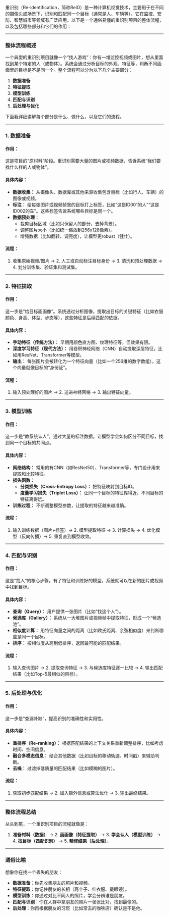 重识别（Re-identification，简称ReID）是一种计算机视觉技术，主要用于在不同的摄像头或场景下，识别和匹配同一个目标（通常是人、车辆等）。它在监控、安防、智慧城市等领域有广泛应用。以下是一个通俗易懂的重识别项目的整体流程，以及包括哪些部分和它们的作用：

---

### **整体流程概述**

一个典型的重识别项目就像一个“找人游戏”：你有一堆监控视频或图片，想从里面找到某个特定的人（或物体）。系统会通过分析目标的外观、特征等，判断不同画面里的目标是不是同一个。整个流程可以分为以下几个主要部分：

1. **数据准备**
2. **特征提取**
3. **模型训练**
4. **匹配与识别**
5. **后处理与优化**

下面我详细讲解每个部分是什么、做什么，以及它们的流程。

---

### **1. 数据准备**

#### **作用：**

这是项目的“原材料”阶段。重识别需要大量的图片或视频数据，告诉系统“我们要找什么样的人或物体”。

#### **具体内容：**

- **数据收集：** 从摄像头、数据库或其他来源收集包含目标（比如行人、车辆）的图像或视频。
- **标注：** 给每张图片或视频帧里的目标打上标签，比如“这是ID001的人”“这是ID002的车”。这些标签告诉系统哪些目标是同一个。
- **数据预处理：**
    - 裁剪目标区域（比如只保留人的部分，去掉背景）。
    - 调整图片大小（比如统一缩放到256x128像素）。
    - 增强数据（比如翻转、调亮度），让模型更robust（健壮）。

#### **流程：**

1. 收集原始视频/图片 → 2. 人工或自动标注目标身份 → 3. 清洗和预处理数据 → 4. 划分训练集、验证集和测试集。

---

### **2. 特征提取**

#### **作用：**

这一步是“给目标画画像”。系统通过分析图像，提取出目标的关键特征（比如衣服颜色、身高、体型、步态等），这些特征是后续匹配的依据。

#### **具体内容：**

- **手动特征（传统方法）：** 早期用颜色直方图、纹理特征等，但效果有限。
- **深度学习特征（现代方法）：** 用卷积神经网络（CNN）自动提取深层特征，比如用ResNet、Transformer等模型。
- **输出：** 每张图片会被转化为一个特征向量（比如一个256维的数字数组），这个向量就像目标的“身份证”。

#### **流程：**

1. 输入预处理好的图片 → 2. 送进神经网络 → 3. 输出特征向量。

---

### **3. 模型训练**

#### **作用：**

这一步是“教系统认人”。通过大量的标注数据，让模型学会如何区分不同目标，找到同一个目标的共同点。

#### **具体内容：**

- **网络结构：** 常用的有CNN（如ResNet50）、Transformer等，专门设计用来提取和比较特征。
- **损失函数：**
    - **分类损失（Cross-Entropy Loss）：** 把特征映射到目标ID。
    - **度量学习损失（Triplet Loss）：** 让同一个目标的特征靠得近，不同目标的特征离得远。
- **训练过程：** 不断调整模型参数，让提取的特征越来越准确。

#### **流程：**

1. 输入训练数据（图片+标签）→ 2. 模型提取特征 → 3. 计算损失 → 4. 优化模型（反向传播）→ 5. 重复直到模型收敛。

---

### **4. 匹配与识别**

#### **作用：**

这是“找人”的核心步骤。有了特征和训练好的模型，系统就可以在新的图片或视频中找到目标。

#### **具体内容：**

- **查询（Query）：** 用户提供一张图片（比如“找这个人”）。
- **候选库（Gallery）：** 系统从一大堆图片或视频帧中提取特征，形成一个“候选池”。
- **相似度计算：** 用特征向量之间的距离（比如欧氏距离、余弦相似度）来判断哪些是同一个目标。
- **排序：** 按相似度从高到低排序，返回最可能的匹配结果。

#### **流程：**

1. 输入查询图片 → 2. 提取查询特征 → 3. 与候选库特征逐一比较 → 4. 输出匹配结果（比如Top-5最相似的目标）。

---

### **5. 后处理与优化**

#### **作用：**

这一步是“查漏补缺”，提高识别的准确性和实用性。

#### **具体内容：**

- **重排序（Re-ranking）：** 根据匹配结果的上下文关系重新调整排序，比如考虑时间、空间信息。
- **融合多模态信息：** 结合其他数据（比如目标的移动轨迹、时间戳）来辅助判断。
- **去噪：** 过滤掉低质量的匹配结果（比如模糊的图片）。

#### **流程：**

1. 获取初步匹配结果 → 2. 加入额外信息或算法优化 → 3. 输出最终结果。

---

### **整体流程总结**

从头到尾，一个重识别项目的流程就像是：

1. **准备材料（数据）** → 2. **画画像（特征提取）** → 3. **学会认人（模型训练）** → 4. **找目标（匹配识别）** → 5. **精修结果（后处理）**。

---

### **通俗比喻**

想象你在找一个丢失的朋友：

- **数据准备**：你先收集朋友的照片和视频。
- **特征提取**：你记住朋友的长相（高个子、红衣服、戴眼镜）。
- **模型训练**：你通过对比不同人的照片，学会分辨谁是朋友。
- **匹配与识别**：你在人群中拿朋友的照片一张张比对，找到最像的。
- **后处理**：你再根据朋友的习惯（比如常去的咖啡店）确认是不是他。

